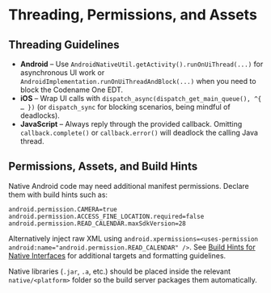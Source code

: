 # Threading, Permissions, and Assets

## Threading Guidelines

* **Android** – Use `AndroidNativeUtil.getActivity().runOnUiThread(...)` for asynchronous UI work or `AndroidImplementation.runOnUiThreadAndBlock(...)` when you need to block the Codename One EDT.
* **iOS** – Wrap UI calls with `dispatch_async(dispatch_get_main_queue(), ^{ … })` (or `dispatch_sync` for blocking scenarios, being mindful of deadlocks).
* **JavaScript** – Always reply through the provided callback. Omitting `callback.complete()` or `callback.error()` will deadlock the calling Java thread.

## Permissions, Assets, and Build Hints

Native Android code may need additional manifest permissions. Declare them with build hints such as:

```
android.permission.CAMERA=true
android.permission.ACCESS_FINE_LOCATION.required=false
android.permission.READ_CALENDAR.maxSdkVersion=28
```

Alternatively inject raw XML using `android.xpermissions=<uses-permission android:name="android.permission.READ_CALENDAR" />`.
See [Build Hints for Native Interfaces](BuildHints.md) for additional targets and formatting
guidelines.

Native libraries (`.jar`, `.a`, etc.) should be placed inside the relevant `native/<platform>` folder so the build server packages them automatically.
